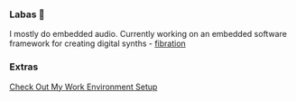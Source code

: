 ### Labas 👋

I mostly do embedded audio. Currently working on an embedded software framework for creating digital synths - [fibration](https://github.com/lukasnee/fibration)

### Extras
[Check Out My Work Environment Setup](https://github.com/lukasnee/lukasnee/blob/main/setup.md)
